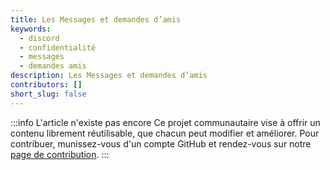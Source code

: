 ```yaml
---
title: Les Messages et demandes d’amis
keywords:
  - discord
  - confidentialité
  - messages
  - demandes amis
description: Les Messages et demandes d’amis
contributors: []
short_slug: false
---
```


:::info L'article n'existe pas encore
Ce projet communautaire vise à offrir un contenu librement réutilisable, que chacun peut modifier et améliorer.
Pour contribuer, munissez-vous d'un compte GitHub et rendez-vous sur notre [page de contribution](/wiki/contribuer).
:::
